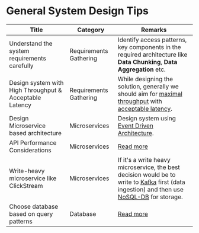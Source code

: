 # General System Design Tips

| Title                                                   | Category               | Remarks                                                                                                                                                                                                                  |
|---------------------------------------------------------|------------------------|--------------------------------------------------------------------------------------------------------------------------------------------------------------------------------------------------------------------------|
| Understand the system requirements carefully            | Requirements Gathering | Identify access patterns, key components in the required architecture like **Data Chunking**, **Data Aggregation** etc.                                                                                                  |
| Design system with High Throughput & Acceptable Latency | Requirements Gathering | While designing the solution, generally we should aim for [maximal throughput](7_PropertiesDistributedSystem/Scalability/Throughput.md) with [acceptable latency](7_PropertiesDistributedSystem/Scalability/Latency.md). |
| Design Microservice based architecture                  | Microservices          | Design system using [Event Driven Architecture](4_MessageBrokersEDA/EventDrivenArchitecture/Readme.md).                                                                                                                  |
| API Performance Considerations                          | Microservices          | [Read more](8_APIProtocols/APIPerformanceTuning.md)                                                                                                                                                                      |
| Write-heavy microservice like ClickStream               | Microservices          | If it's a write heavy microservice, the best decision would be to write to [Kafka](4_MessageBrokersEDA/Kafka/Readme.md) first (data ingestion) and then use [NoSQL-DB](3_DatabaseServices/Readme.md) for storage.        |
| Choose database based on query patterns                 | Database               | [Read more](3_DatabaseServices/Readme.md)                                                                                                                                                                                |